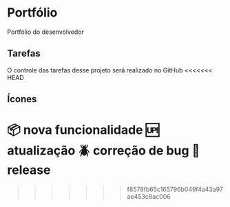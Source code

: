 # Portfólio
Portfólio do desenvolvedor

## Tarefas

O controle das tarefas desse projeto será realizado no GitHub
<<<<<<< HEAD

## Ícones

:package: nova funcionalidade
:up: atualização
:beetle: correção de bug
:checkered_flag: release
=======
>>>>>>> f8578fb65c165796b049f4a43a97ae453c8ac006
